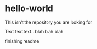 hello-world
===========

This isn't the repository you are looking for

Text text text..
blah blah blah

finishing readme
